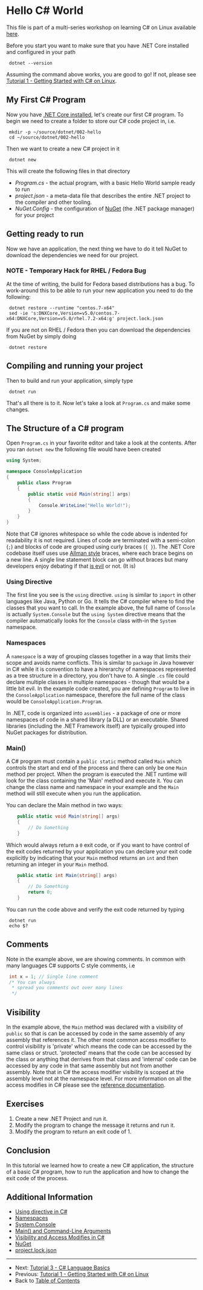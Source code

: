 # Hello C# World

This file is part of a multi-series workshop on learning C# on Linux available [here](../README.md).

Before you start you want to make sure that you have .NET Core installed and configured in your path
```
 dotnet --version
```
Assuming the command above works, you are good to go!  If not, please see 
[Tutorial 1 - Getting Started with C# on Linux](../001-Getting-Started/).

## My First C# Program

Now you have [.NET Core installed](../001-Getting-Started/), let's create our first C# program.
To begin we need to create a folder to store our C# code project in, i.e.
```
 mkdir -p ~/source/dotnet/002-hello
 cd ~/source/dotnet/002-hello
```
Then we want to create a new C# project in it
```
 dotnet new
```
This will create the following files in that directory
 - *Program.cs* - the actual program, with a basic Hello World sample ready to run
 - *project.json* - a meta-data file that describes the entire .NET project to the compiler 
   and other tooling.
 - *NuGet.Config* - the configuration of [NuGet](http://nuget.org) (the .NET package manager) 
   for your project

## Getting ready to run
Now we have an application, the next thing we have to do it tell NuGet to download the dependencies
we need for our project. 

### **NOTE - Temporary Hack for RHEL / Fedora Bug**
At the time of writing, the build for Fedora based distributions has a bug. To work-around this to
be able to run your new application you need to do the following:
```
 dotnet restore --runtime "centos.7-x64"
 sed -ie 's:DNXCore,Version=v5.0/centos.7-x64:DNXCore,Version=v5.0/rhel.7.2-x64:g' project.lock.json
``` 

If you are not on RHEL / Fedora then you can download the dependencies from NuGet by simply doing
```
 dotnet restore
```

## Compiling and running your project
Then to build and run your application, simply type
```
 dotnet run
```
That's all there is to it. Now let's take a look at `Program.cs` and make some changes.

## The Structure of a C# program
Open `Program.cs` in your favorite editor and take a look at the contents. After you ran
`dotnet new` the following file would have been created
```c#
using System;

namespace ConsoleApplication
{
    public class Program
    {
        public static void Main(string[] args)
        {
            Console.WriteLine("Hello World!");
        }
    }
}
```
Note that C# ignores whitespace so while the code above is indented for readability it is not required.
Lines of code are terminated with a semi-colon (`;`) and blocks of code are grouped using curly braces (`{ }`).
The .NET Core codebase itself uses use [Allman style](http://en.wikipedia.org/wiki/Indent_style#Allman_style) 
braces, where each brace begins on a new line. A single line statement block can go without braces but 
many developers enjoy debating if that [is evil](https://www.imperialviolet.org/2014/02/22/applebug.html) 
or not. (It is)

### Using Directive
The first line you see is the `using` directive. `using` is similar to `import` in other languages like Java, Python or Go.
It tells the C# compiler where to find
the classes that you want to call. In the example above, the full name of `Console` is actually
`System.Console` but the `using System` directive means that the compiler automatically looks
for the `Console` class with-in the `System` namespace.

### Namespaces
A `namespace` is a way of grouping classes together in a way that limits their scope and avoids name
conflicts. This is similar to `package` in Java however in C# while it is convention to have a hirerarchy
of namespaces represented as a tree structure in a directory, you don't have to. A single `.cs` file
could declare multiple classes in multiple namespaces - though that would be a little bit evil. In the 
example code created, you are defining `Program` to live in the `ConsoleApplication` namespace, therefore
the full name of the class would be `ConsoleApplication.Program`.

In .NET, code is organized into `assemblies` - a package of one or more namespaces of code in a shared library (a DLL) or an executable. Shared libraries (including the .NET Framework itself) are typically grouped into NuGet packages for distribution.

### Main()
A C# program must contain a `public static` method called `Main` which controls the start and end of 
the process and there can only be one `Main` method per project. When the program is executed
the .NET runtime will look for the class containing the 'Main' method and execute it. You can
change the class name and namespace in your example and the `Main` method will still execute when
you run the application.

You can declare the Main method in two ways:
```c#
    public static void Main(string[] args)
    {
        // Do Something
    }
```
Which would always return a `0` exit code, or if you want to have control of the exit codes
returned by your application you can declare your exit code explicitly by indicating that your
`Main` method returns an `int` and then returning an integer in your `Main` method.
```c#
    public static int Main(string[] args)
    {
        // Do Something
        return 0;
    }
```
You can run the code above and verify the exit code returned by typing
```
 dotnet run
 echo $?
```

## Comments
Note in the example above, we are showing comments.  In common with many languages
C# supports C style comments, i.e
```c#
 int x = 1; // Single line comment
 /* You can always
  * spread you comments out over many lines
  */
```

## Visibility
In the example above, the `Main` method was declared with a visibility of `public` so that is can be accessed 
by code in the same assembly of any assembly that references it.  The other most common access modifier to 
control visibility is 'private' which means the code can be accessed by the same class or struct. 'protected' 
means that the code can be accessed by the class or anything that derrives from that class and 'internal' code
can be accessed by any code in that same assembly but not from another assembly. Note that in C# the access
modifier visibility is scoped at the assembly level not at the namespace level. For more information on all
the access modifies in C# please see the 
[reference documentation](https://msdn.microsoft.com/en-us/library/ms173121.aspx).

## Exercises

 1. Create a new .NET Project and run it.
 2. Modify the program to change the message it returns and run it.
 3. Modify the program to return an exit code of 1.
 
## Conclusion
In this tutorial we learned how to create a new C# application, the structure of a basic C# 
program, how to run the application and how to change the exit code of the process.

## Additional Information
 - [Using directive in C#](https://msdn.microsoft.com/en-us/library/sf0df423.aspx)
 - [Namespaces](https://msdn.microsoft.com/en-us/library/zz9ayh33.aspx)
 - [System.Console](https://msdn.microsoft.com/en-us/library/system.console.aspx)
 - [Main() and Command-Line Arguments](https://msdn.microsoft.com/en-us/library/acy3edy3.aspx)
 - [Visibility and Access Modifies in C#](https://msdn.microsoft.com/en-us/library/ms173121.aspx)
 - [NuGet](https://docs.nuget.org/)
 - [project.lock.json](https://github.com/aspnet/Home/wiki/Lock-file)

---
 - Next: [Tutorial 3 - C# Language Basics](../003-Language-Basics/)
 - Previous: [Tutorial 1 - Getting Started with C# on Linux](../001-Getting-Started/)
 - Back to [Table of Contents](../README.md)

